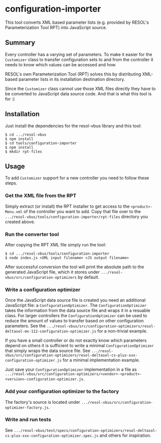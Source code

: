 # configuration-importer

This tool converts XML based parameter lists (e.g. provided by RESOL's Parameterization Tool RPT) into JavaScript source.


## Summary

Every controller has a varying set of parameters. To make it easier for the `Customizer` class to transfer configuration sets to and from the controller it needs to know which values can be accessed and how.

RESOL's own Parameterization Tool (RPT) solves this by distributing XML-based parameter lists in its installation destination directory.

Since the `Customizer` class cannot use those XML files directly they have to be converted to JavaScript data source code. And that is what this tool is for :)


## Installation

Just install the dependencies for the resol-vbus library and this tool:

	$ cd .../resol-vbus
	$ npm install
	$ cd tools/configuration-importer
	$ npm install
	$ mkdir rpt-files


## Usage

To add `Customizer` support for a new controller you need to follow these steps.


### Get the XML file from the RPT

Simply extract (or install) the RPT installer to get access to the `<product>-Menu.xml` of the controller you want to add. Copy that file over to the `.../resol-vbus/tools/configuration-importer/rpt-files` directory you created above.


### Run the converter tool

After copying the RPT XML file simply run the tool:

	$ cd .../resol-vbus/tools/configuration-importer
	$ node index.js <XML input filename> <JS output filename>

After successful conversion the tool will print the absolute path to the generated JavaScript file, which it stores under `.../resol-vbus/src/configuration-optimizers` by default.


### Write a configuration optimizer

Once the JavaScript data source file is created you need an additional JavaScript file: a `ConfigurationOptimizer`. The `ConfigurationOptimizer` takes the information from the data source file and wraps it in a resuable class. For larger controllers the `ConfigurationOptimizer` can be used to reduce the amount of values to transfer based on other configuration parameters. See the `.../resol-vbus/src/configuration-optimizers/resol-deltasol-mx-112-configuration-optimizer.js` for a non-trivial example.

If you have a small controller or do not exactly know which parameters depend on others it is sufficient to write a minimal `ConfigurationOptimizer` that simply wraps the data source file. See `.../resol-vbus/src/configuration-optimizers/resol-deltasol-cs-plus-xxx-configuration-optimizer.js` for a minimal implementation example.

Just save your `ConfigurationOptimizer` implementation in a file as `.../resol-vbus/src/configuration-optimizers/<vendor>-<product>-<version>-configuration-optimizer.js`.


### Add your configuration optimizer to the factory

The factory's source is located under `.../resol-vbus/src/configuration-optimizer-factory.js`.


### Write and run tests

See `.../resol-vbus/test/specs/configuration-optimizers/resol-deltasol-cs-plus-xxx-configuration-optimizer.spec.js` and others for inspiration.
